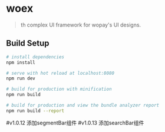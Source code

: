 # woex

> th complex UI framework for wopay's UI designs.

## Build Setup

``` bash
# install dependencies
npm install

# serve with hot reload at localhost:8080
npm run dev

# build for production with minification
npm run build

# build for production and view the bundle analyzer report
npm run build --report
```

#v1.0.12
添加segmentBar组件
#v1.0.13
添加searchBar组件

